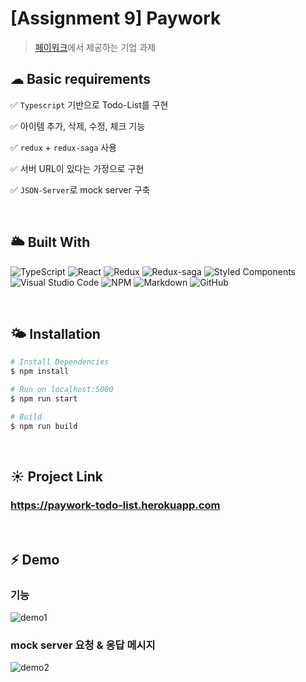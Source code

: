 # [Assignment 9] Paywork

> [페이워크](https://paywork.io/)에서 제공하는 기업 과제

## ☁ Basic requirements

 ✅ `Typescript` 기반으로 Todo-List를 구현

 ✅ 아이템 추가, 삭제, 수정, 체크 기능

 ✅ `redux` + `redux-saga` 사용

 ✅ 서버 URL이 있다는 가정으로 구현

 ✅ `JSON-Server`로 mock server 구축

<br>

## 🌥 Built With

![TypeScript](https://img.shields.io/badge/typescript-%23007ACC.svg?style=for-the-badge&logo=typescript&logoColor=white)
![React](https://img.shields.io/badge/react-%2320232a.svg?style=for-the-badge&logo=react&logoColor=%2361DAFB)
![Redux](https://img.shields.io/badge/redux-%23593d88.svg?style=for-the-badge&logo=redux&logoColor=white)
![Redux-saga](https://img.shields.io/badge/reduxsaga-%86D46B.svg?style=for-the-badge&logo=redux-saga&logoColor=white)
![Styled Components](https://img.shields.io/badge/styled--components-DB7093?style=for-the-badge&logo=styled-components&logoColor=white)
![Visual Studio Code](https://img.shields.io/badge/VisualStudioCode-0078d7.svg?style=for-the-badge&logo=visual-studio-code&logoColor=white)
![NPM](https://img.shields.io/badge/NPM-%23000000.svg?style=for-the-badge&logo=npm&logoColor=white)
![Markdown](https://img.shields.io/badge/markdown-%23000000.svg?style=for-the-badge&logo=markdown&logoColor=white)
![GitHub](https://img.shields.io/badge/github-%23121011.svg?style=for-the-badge&logo=github&logoColor=white)

<br>

## 🌤 Installation

```bash
# Install Dependencies
$ npm install

# Run on localhost:5000
$ npm run start

# Build
$ npm run build

```

<br>

## ☀ Project Link

### https://paywork-todo-list.herokuapp.com

<br>

## ⚡️ Demo
### 기능
![demo1](https://user-images.githubusercontent.com/19265753/131706421-37cb64e6-89a0-46f6-aad9-486478a318a4.gif)

### mock server 요청 & 응답 메시지
![demo2](https://user-images.githubusercontent.com/19265753/131706434-b3a4e81b-c3ef-4f7f-bd65-88d3fdcc0467.gif)
